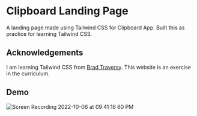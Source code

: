
# Clipboard Landing Page

A landing page made using Tailwind CSS for Clipboard App. Built this as practice for learning Tailwind CSS. 


## Acknowledgements
I am learning Tailwind CSS from [Brad Traversy](https://www.traversymedia.com/). This website is an exercise in the curriculum.



## Demo
![Screen Recording 2022-10-06 at 09 41 16 60 PM](https://user-images.githubusercontent.com/41827102/194375030-900434f4-a757-4f2c-8150-d84d6c5a194b.gif)

